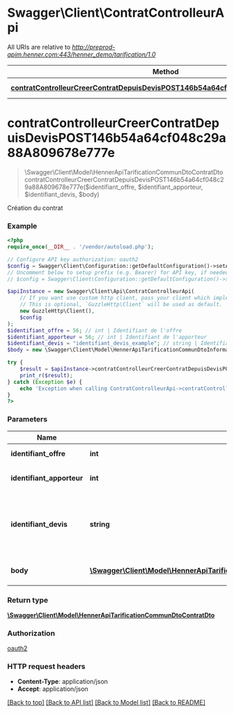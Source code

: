 # Swagger\Client\ContratControlleurApi

All URIs are relative to *http://preprod-apim.henner.com:443/henner_demo/tarification/1.0*

Method | HTTP request | Description
------------- | ------------- | -------------
[**contratControlleurCreerContratDepuisDevisPOST146b54a64cf048c29a88A809678e777e**](ContratControlleurApi.md#contratControlleurCreerContratDepuisDevisPOST146b54a64cf048c29a88A809678e777e) | **POST** /sante/individuel/{IdentifiantApporteur}/offre/{IdentifiantOffre}/devis/{IdentifiantDevis}/contrat | Création du contrat


# **contratControlleurCreerContratDepuisDevisPOST146b54a64cf048c29a88A809678e777e**
> \Swagger\Client\Model\HennerApiTarificationCommunDtoContratDto contratControlleurCreerContratDepuisDevisPOST146b54a64cf048c29a88A809678e777e($identifiant_offre, $identifiant_apporteur, $identifiant_devis, $body)

Création du contrat

### Example
```php
<?php
require_once(__DIR__ . '/vendor/autoload.php');

// Configure API key authorization: oauth2
$config = Swagger\Client\Configuration::getDefaultConfiguration()->setApiKey('Authorization', 'YOUR_API_KEY');
// Uncomment below to setup prefix (e.g. Bearer) for API key, if needed
// $config = Swagger\Client\Configuration::getDefaultConfiguration()->setApiKeyPrefix('Authorization', 'Bearer');

$apiInstance = new Swagger\Client\Api\ContratControlleurApi(
    // If you want use custom http client, pass your client which implements `GuzzleHttp\ClientInterface`.
    // This is optional, `GuzzleHttp\Client` will be used as default.
    new GuzzleHttp\Client(),
    $config
);
$identifiant_offre = 56; // int | Identifiant de l'offre
$identifiant_apporteur = 56; // int | Identifiant de l'apporteur
$identifiant_devis = "identifiant_devis_example"; // string | Identifiant du devis (Attention il faut bien echapper les caractères)
$body = new \Swagger\Client\Model\HennerApiTarificationCommunDtoInformationCreationContratDto(); // \Swagger\Client\Model\HennerApiTarificationCommunDtoInformationCreationContratDto | Information de création du contrat

try {
    $result = $apiInstance->contratControlleurCreerContratDepuisDevisPOST146b54a64cf048c29a88A809678e777e($identifiant_offre, $identifiant_apporteur, $identifiant_devis, $body);
    print_r($result);
} catch (Exception $e) {
    echo 'Exception when calling ContratControlleurApi->contratControlleurCreerContratDepuisDevisPOST146b54a64cf048c29a88A809678e777e: ', $e->getMessage(), PHP_EOL;
}
?>
```

### Parameters

Name | Type | Description  | Notes
------------- | ------------- | ------------- | -------------
 **identifiant_offre** | **int**| Identifiant de l&#39;offre |
 **identifiant_apporteur** | **int**| Identifiant de l&#39;apporteur |
 **identifiant_devis** | **string**| Identifiant du devis (Attention il faut bien echapper les caractères) |
 **body** | [**\Swagger\Client\Model\HennerApiTarificationCommunDtoInformationCreationContratDto**](../Model/HennerApiTarificationCommunDtoInformationCreationContratDto.md)| Information de création du contrat | [optional]

### Return type

[**\Swagger\Client\Model\HennerApiTarificationCommunDtoContratDto**](../Model/HennerApiTarificationCommunDtoContratDto.md)

### Authorization

[oauth2](../../README.md#oauth2)

### HTTP request headers

 - **Content-Type**: application/json
 - **Accept**: application/json

[[Back to top]](#) [[Back to API list]](../../README.md#documentation-for-api-endpoints) [[Back to Model list]](../../README.md#documentation-for-models) [[Back to README]](../../README.md)

